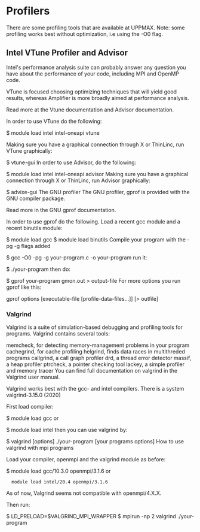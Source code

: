 # Profilers

There are some profiling tools that are available at UPPMAX.
Note: some profiling works best without optimization, i.e using the -O0 flag.

## Intel VTune Profiler and Advisor

Intel's performance analysis suite can probably answer any question you have about the performance of your code, including MPI and OpenMP code.

VTune is focused choosing optimizing techniques that will yield good results, whereas Amplifier is more broadly aimed at performance analysis.

Read more at the Vtune documentation and Advisor documentation.

In order to use VTune do the following:

$ module load intel intel-oneapi vtune

Making sure you have a graphical connection through X or ThinLinc, run VTune graphically:

$ vtune-gui
In order to use Advisor, do the following:

$ module load intel intel-oneapi advisor
Making sure you have a graphical connection through X or ThinLinc, run Advisor graphically:

$ advixe-gui
The GNU profiler
The GNU profiler, gprof is provided with the GNU compiler package.

Read more in the GNU gprof documentation.

In order to use gprof do the following.
Load a recent gcc module and a recent binutils module:

$ module load gcc
$ module load binutils
Compile your program with the -pg -g flags added

$ gcc -O0 -pg -g your-program.c -o your-program
run it:

$ ./your-program
then do:

$ gprof your-program gmon.out > output-file
For more options you run gprof like this:

gprof options [executable-file [profile-data-files…]] [> outfile]

### Valgrind

Valgrind is a suite of simulation-based debugging and profiling tools for programs.
Valgrind contains several tools:

memcheck, for detecting memory-management problems in your program
cachegrind, for cache profiling
helgrind, finds data races in multithreded programs
callgrind, a call graph profiler
drd, a thread error detector
massif, a heap profiler
ptrcheck, a pointer checking tool
lackey, a simple profiler and memory tracer
You can find full documentation on valgrind in the Valgrind user manual.

Valgrind works best with the gcc- and intel compilers. There is a system valgrind-3.15.0 (2020)

First load compiler:

$ module load gcc
or

$ module load intel
then you can use valgrind by:

$ valgrind [options] ./your-program [your programs options]
How to use valgrind with mpi programs

Load your compiler, openmpi and the valgrind module as before:

$ module load gcc/10.3.0 openmpi/3.1.6
or

      module load intel/20.4 openmpi/3.1.6
As of now, Valgrind seems not compatible with openmpi/4.X.X.

Then run:

$ LD_PRELOAD=$VALGRIND_MPI_WRAPPER
$ mpirun -np 2 valgrind ./your-program
